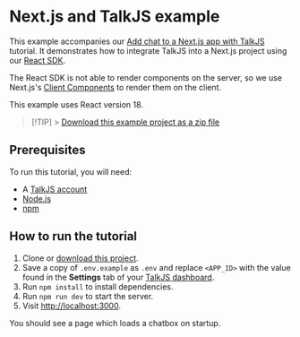 # Next.js and TalkJS example

This example accompanies our [Add chat to a Next.js app with TalkJS](https://talkjs.com/resources/add-chat-to-a-nextjs-app-with-talkjs/) tutorial. It demonstrates how to integrate TalkJS into a Next.js project using our [React SDK](https://talkjs.com/docs/Reference/React_SDK/Installation/).

The React SDK is not able to render components on the server, so we use Next.js's [Client Components](https://nextjs.org/docs/app/building-your-application/rendering/client-components) to render them on the client.

This example uses React version 18.

> [!TIP] > [Download this example project as a zip file](https://github.com/talkjs/talkjs-examples/releases/latest/download/react.next.js.zip)

## Prerequisites

To run this tutorial, you will need:

- A [TalkJS account](https://talkjs.com/dashboard/login)
- [Node.js](https://nodejs.org/en)
- [npm](https://www.npmjs.com/)

## How to run the tutorial

1. Clone or [download this project](https://github.com/talkjs/talkjs-examples/releases/latest/download/react.next.js.zip).
2. Save a copy of `.env.example` as `.env` and replace `<APP_ID>` with the value found in the **Settings** tab of your [TalkJS dashboard](https://talkjs.com/dashboard/login).
3. Run `npm install` to install dependencies.
4. Run `npm run dev` to start the server.
5. Visit <http://localhost:3000>.

You should see a page which loads a chatbox on startup.
